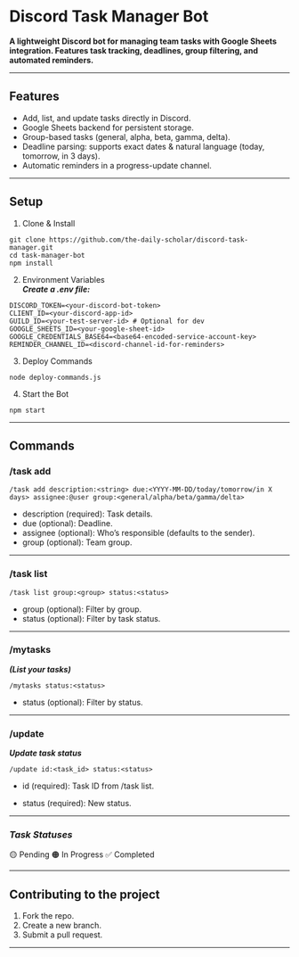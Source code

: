 # Discord Task Manager Bot
**A lightweight Discord bot for managing team tasks with Google Sheets integration.
Features task tracking, deadlines, group filtering, and automated reminders.**

---

## Features

- Add, list, and update tasks directly in Discord.
- Google Sheets backend for persistent storage.
- Group-based tasks (general, alpha, beta, gamma, delta).
- Deadline parsing: supports exact dates & natural language (today, tomorrow, in 3 days).
- Automatic reminders in a progress-update channel.

---

## Setup

1. Clone & Install
```
git clone https://github.com/the-daily-scholar/discord-task-manager.git
cd task-manager-bot
npm install
```
2. Environment Variables <br>
***Create a .env file:***
```
DISCORD_TOKEN=<your-discord-bot-token>
CLIENT_ID=<your-discord-app-id>
GUILD_ID=<your-test-server-id> # Optional for dev
GOOGLE_SHEETS_ID=<your-google-sheet-id>
GOOGLE_CREDENTIALS_BASE64=<base64-encoded-service-account-key>
REMINDER_CHANNEL_ID=<discord-channel-id-for-reminders>
```
3. Deploy Commands
```
node deploy-commands.js
```
4. Start the Bot
```
npm start
```

---

## Commands

### /task add
```
/task add description:<string> due:<YYYY-MM-DD/today/tomorrow/in X days> assignee:@user group:<general/alpha/beta/gamma/delta>
```
- description (required): Task details.
- due (optional): Deadline.
- assignee (optional): Who’s responsible (defaults to the sender).
- group (optional): Team group.

---

### /task list
```
/task list group:<group> status:<status>
```
- group (optional): Filter by group.
- status (optional): Filter by task status.

---

### /mytasks
***(List your tasks)***
```
/mytasks status:<status>
```
- status (optional): Filter by status.

---

### /update
***Update task status***
```
/update id:<task_id> status:<status>
```
- id (required): Task ID from /task list.

- status (required): New status.

---

### *Task Statuses*
🟡 Pending
🟠 In Progress
✅ Completed

---

## Contributing to the project 
1. Fork the repo.
2. Create a new branch.
3. Submit a pull request.

---